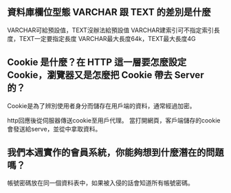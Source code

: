 ## 資料庫欄位型態 VARCHAR 跟 TEXT 的差別是什麼
VARCHAR可給預設值，TEXT沒辦法給預設值
VARCHAR建索引可不指定索引長度，TEXT一定要指定長度
VARCHAR最大長度64k，TEXT最大長度4G


## Cookie 是什麼？在 HTTP 這一層要怎麼設定 Cookie，瀏覽器又是怎麼把 Cookie 帶去 Server 的？
Cookie是為了辨別使用者身分而儲存在用戶端的資料，通常經過加密。

http回應後從伺服器傳送cookie至用戶代理。
當打開網頁，客戶端儲存的cookie會發送給serve，並從中拿取資料。

## 我們本週實作的會員系統，你能夠想到什麼潛在的問題嗎？
帳號密碼放在同一個資料表中，如果被入侵的話會知道所有帳號密碼。


